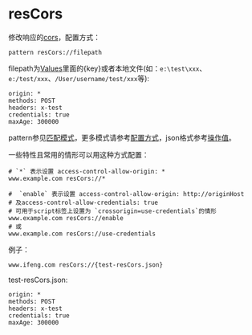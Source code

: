 # resCors

修改响应的[cors](https://developer.mozilla.org/zh-CN/docs/Web/HTTP/Access_control_CORS)，配置方式：

	pattern resCors://filepath

filepath为[Values](http://local.whistlejs.com/#values)里面的{key}或者本地文件(如：`e:\test\xxx`、`e:/test/xxx`、`/User/username/test/xxx`等):

	origin: *
	methods: POST
	headers: x-test
	credentials: true
	maxAge: 300000

pattern参见[匹配模式](../pattern.html)，更多模式请参考[配置方式](../mode.html)，json格式参考[操作值](../data.html)。

一些特性且常用的情形可以用这种方式配置：

	# `*` 表示设置 access-control-allow-origin: *
	www.example.com resCors://*

	#  `enable` 表示设置 access-control-allow-origin: http://originHost
	# 及access-control-allow-credentials: true
	# 可用于script标签上设置为 `crossorigin=use-credentials`的情形
	www.example.com resCors://enable
	# 或
	www.example.com resCors://use-credentials

例子：

	www.ifeng.com resCors://{test-resCors.json}


test-resCors.json:

	origin: *
	methods: POST
	headers: x-test
	credentials: true
	maxAge: 300000
